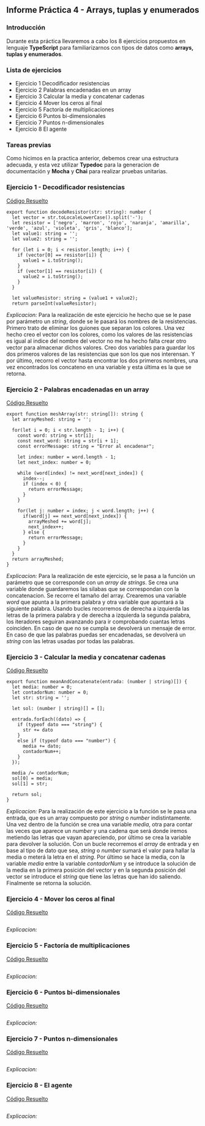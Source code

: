 ## Informe Práctica 4 - Arrays, tuplas y enumerados

### Introducción

Durante esta práctica llevaremos a cabo los 8 ejercicios propuestos en lenguaje **TypeScript** para familiarizarnos con tipos de datos como **arrays, tuplas y enumerados**.

### Lista de ejercicios
- Ejercicio 1 Decodificador resistencias
- Ejercicio 2 Palabras encadenadas en un array
- Ejercicio 3 Calcular la media y concatenar cadenas
- Ejercicio 4 Mover los ceros al final
- Ejercicio 5 Factoría de multiplicaciones
- Ejercicio 6 Puntos bi-dimensionales
- Ejercicio 7 Puntos n-dimensionales
- Ejercicio 8 El agente

### Tareas previas
Como hicimos en la practica anterior, debemos crear una estructura adecuada, y esta vez utilizar **Typedoc** para la generacion de documentación y **Mocha** y **Chai** para realizar pruebas unitarias.

### Ejercicio 1 - Decodificador resistencias
[Código Resuelto](https://github.com/ULL-ESIT-INF-DSI-2021/ull-esit-inf-dsi-20-21-prct04-arrays-tuples-enums-alu0101119663/blob/master/src/ejercicio-1.ts)

```
export function decodeResistor(str: string): number {
  let vector = str.toLocaleLowerCase().split('-');
  let resistor = ['negro', 'marron', 'rojo', 'naranja', 'amarilla', 'verde', 'azul', 'violeta', 'gris', 'blanco'];
  let value1: string = '';
  let value2: string = '';

  for (let i = 0; i < resistor.length; i++) {
    if (vector[0] == resistor[i]) {
      value1 = i.toString();
    }
    if (vector[1] == resistor[i]) {
      value2 = i.toString();
    }
  }

  let valueResistor: string = (value1 + value2);
  return parseInt(valueResistor);
```
*Explicacion:*
Para la realización de este ejercicio he hecho que se le pase por parámetro un *string*, donde se le pasará los nombres de la resistencias. Primero trato de eliminar los guiones que separan los colores. Una vez hecho creo el vector con los colores, como los valores de las resistencias es igual al indice del nombre del vector no me ha hecho falta crear otro vector para almacenar dichos valores. Creo dos variables para guardar los dos primeros valores de las resistencias que son los que nos interensan. Y por último, recorro el vector hasta encontrar los dos primeros nombres, una vez encontrados los concateno en una variable y esta última es la que se retorna.

### Ejercicio 2 - Palabras encadenadas en un array
[Código Resuelto](https://github.com/ULL-ESIT-INF-DSI-2021/ull-esit-inf-dsi-20-21-prct04-arrays-tuples-enums-alu0101119663/blob/master/src/ejercicio-2.ts)
```
export function meshArray(str: string[]): string {
  let arrayMeshed: string = '';

  for(let i = 0; i < str.length - 1; i++) {
    const word: string = str[i];
    const next_word: string = str[i + 1];
    const errorMessage: string = "Error al encadenar";

    let index: number = word.length - 1;
    let next_index: number = 0;

    while (word[index] != next_word[next_index]) {
      index--;
      if (index < 0) {
        return errorMessage;
      }
    }

    for(let j: number = index; j < word.length; j++) {
      if(word[j] == next_word[next_index]) {
        arrayMeshed += word[j];
        next_index++;
      } else {
        return errorMessage;
      }
    }
  }
  return arrayMeshed;
}
```
*Explicacion:*
Para la realización de este ejercicio, se le pasa a la función un parámetro que se corresponde con un *array de strings*. Se crea una variable donde guardaremos las silabas que se correspondan con la concatenacion. Se recorre el tamaño del array. Crearemos una variable *word* que apunta a la primera palabra y otra variable que apuntará a la siguiente palabra. Usando bucles recorremos de derecha a izquierda las letras de la primera palabra y de derecha a izquierda la segunda palabra, los iteradores seguiran avanzando para ir comprobando cuantas letras coinciden. En caso de que no se cumpla se devolverá un mensaje de error. En caso de que las palabras puedas ser encadenadas, se devolverá un *string* con las letras usadas por todas las palabras.

### Ejercicio 3 - Calcular la media y concatenar cadenas
[Código Resuelto](https://github.com/ULL-ESIT-INF-DSI-2021/ull-esit-inf-dsi-20-21-prct04-arrays-tuples-enums-alu0101119663/blob/master/src/ejercicio-3.ts)
```
export function meanAndConcatenate(entrada: (number | string)[]) {
  let media: number = 0;
  let contadorNum: number = 0;
  let str: string = '';

  let sol: (number | string)[] = [];

  entrada.forEach((dato) => {
    if (typeof dato === "string") {
      str += dato
    } 
    else if (typeof dato === "number") {
      media += dato;
      contadorNum++;
    }
  });

  media /= contadorNum;
  sol[0] = media;
  sol[1] = str;

  return sol;
}
```
*Explicacion:*
Para la realización de este ejercicio a la función se le pasa una entrada, que es un array compuesto por *string* o *number* indistintamente. Una vez dentro de la función se crea una variable *media*, otra para contar las veces que aparece un *number* y una cadena que será donde iremos metiendo las letras que vayan apareciendo, por último se crea la variable para devolver la solución. Con un bucle recorremos el *array* de entrada y en base al tipo de dato que sea, *string* o *number* sumará el valor para hallar la media o meterá la letra en el *string*. Por último se hace la media, con la variable *media* entre la variable *contadorNum* y se introduce la solución de la media en la primera posición del vector y en la segunda posición del vector se introduce el *string* que tiene las letras que han ido saliendo. Finalmente se retorna la solución.
### Ejercicio 4 - Mover los ceros al final
[Código Resuelto](https://github.com/ULL-ESIT-INF-DSI-2021/ull-esit-inf-dsi-20-21-prct04-arrays-tuples-enums-alu0101119663/blob/master/src/ejercicio-4.ts)
```
```
*Explicacion:*
### Ejercicio 5 - Factoría de multiplicaciones
[Código Resuelto](https://github.com/ULL-ESIT-INF-DSI-2021/ull-esit-inf-dsi-20-21-prct04-arrays-tuples-enums-alu0101119663/blob/master/src/ejercicio-5.ts)
```
```
*Explicacion:*
### Ejercicio 6 - Puntos bi-dimensionales
[Código Resuelto](https://github.com/ULL-ESIT-INF-DSI-2021/ull-esit-inf-dsi-20-21-prct04-arrays-tuples-enums-alu0101119663/blob/master/src/ejercicio-6.ts)
```
```
*Explicacion:*
### Ejercicio 7 - Puntos n-dimensionales
[Código Resuelto](https://github.com/ULL-ESIT-INF-DSI-2021/ull-esit-inf-dsi-20-21-prct04-arrays-tuples-enums-alu0101119663/blob/master/src/ejercicio-7.ts)
```
```
*Explicacion:*
### Ejercicio 8 - El agente
[Código Resuelto](https://github.com/ULL-ESIT-INF-DSI-2021/ull-esit-inf-dsi-20-21-prct04-arrays-tuples-enums-alu0101119663/blob/master/src/ejercicio-8.ts)
```
```
*Explicacion:*
